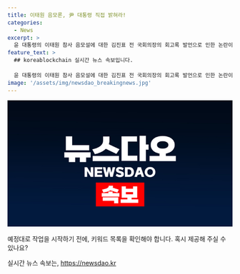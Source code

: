 ```yaml
---
title: 이태원 음모론, 尹 대통령 직접 밝혀라!
categories:
  - News
excerpt: >
  윤 대통령의 이태원 참사 음모설에 대한 김진표 전 국회의장의 회고록 발언으로 인한 논란이 확산되고 있습니다. 더불어민주당과 야당은 이에 대한 입장을 강화하고 있으며, 대통령의 발언 진위 여부에 대한 요구가 높아지고 있습니다. 야당은 김 전 의장을 향한 비판을 강화하고 있는 가운데, 민주당은 윤 대통령의 발언을 뒷받침하는 추가 증언을 내세우고 있습니다. 이에 대한 논란으로 한동훈 후보는 대통령을 엄호하며, 여권 일각에서는 대통령실의 더 적극적인 대응을 요구하는 목소리가 나오고 있습니다.
feature_text: >
  ## koreablockchain 실시간 뉴스 속보입니다.

  윤 대통령의 이태원 참사 음모설에 대한 김진표 전 국회의장의 회고록 발언으로 인한 논란이 확산되고 있습니다. 더불어민주당과 야당은 이에 대한 입장을 강화하고 있으며, 대통령의 발언 진위 여부에 대한 요구가 높아지고 있습니다. 야당은 김 전 의장을 향한 비판을 강화하고 있는 가운데, 민주당은 윤 대통령의 발언을 뒷받침하는 추가 증언을 내세우고 있습니다. 이에 대한 논란으로 한동훈 후보는 대통령을 엄호하며, 여권 일각에서는 대통령실의 더 적극적인 대응을 요구하는 목소리가 나오고 있습니다.
image: '/assets/img/newsdao_breakingnews.jpg'
---
```


<p><img src="/assets/img/newsdao_breakingnews.jpg" alt="koreablockchain 속보" /></p>

<p>예정대로 작업을 시작하기 전에, 키워드 목록을 확인해야 합니다. 혹시 제공해 주실 수 있나요?</p>
실시간 뉴스 속보는, <a href="https://newsdao.kr" rel="dofollow">https://newsdao.kr</a>


